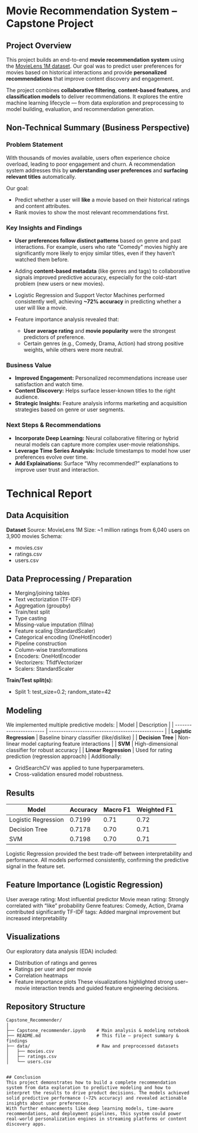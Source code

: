 # Movie Recommendation System – Capstone Project

## Project Overview

This project builds an end-to-end **movie recommendation system** using the [MovieLens 1M dataset](https://grouplens.org/datasets/movielens/1m/). Our goal was to predict user preferences for movies based on historical interactions and provide **personalized recommendations** that improve content discovery and engagement.

The project combines **collaborative filtering**, **content-based features**, and **classification models** to deliver recommendations. It explores the entire machine learning lifecycle — from data exploration and preprocessing to model building, evaluation, and recommendation generation.


## Non-Technical Summary (Business Perspective)

### Problem Statement

With thousands of movies available, users often experience choice overload, leading to poor engagement and churn. A recommendation system addresses this by **understanding user preferences** and **surfacing relevant titles** automatically.

Our goal:

* Predict whether a user will **like** a movie based on their historical ratings and content attributes.
* Rank movies to show the most relevant recommendations first.


### Key Insights and Findings

* **User preferences follow distinct patterns** based on genre and past interactions. For example, users who rate "Comedy" movies highly are significantly more likely to enjoy similar titles, even if they haven’t watched them before.
* Adding **content-based metadata** (like genres and tags) to collaborative signals improved predictive accuracy, especially for the cold-start problem (new users or new movies).
* Logistic Regression and Support Vector Machines performed consistently well, achieving **~72% accuracy** in predicting whether a user will like a movie.
* Feature importance analysis revealed that:

  * **User average rating** and **movie popularity** were the strongest predictors of preference.
  * Certain genres (e.g., Comedy, Drama, Action) had strong positive weights, while others were more neutral.


### Business Value

* **Improved Engagement:** Personalized recommendations increase user satisfaction and watch time.
* **Content Discovery:** Helps surface lesser-known titles to the right audience.
* **Strategic Insights:** Feature analysis informs marketing and acquisition strategies based on genre or user segments.


### Next Steps & Recommendations

* **Incorporate Deep Learning:** Neural collaborative filtering or hybrid neural models can capture more complex user-movie relationships.
* **Leverage Time Series Analysis:** Include timestamps to model how user preferences evolve over time.
* **Add Explainations:** Surface “Why recommended?” explanations to improve user trust and interaction.


# Technical Report

## Data Acquisition

**Dataset**
Source: MovieLens 1M
Size: ~1 million ratings from 6,040 users on 3,900 movies
Schema:
- movies.csv
- ratings.csv
- users.csv


## Data Preprocessing / Preparation
- Merging/joining tables
- Text vectorization (TF-IDF)
- Aggregation (groupby)
- Train/test split
- Type casting
- Missing-value imputation (fillna)
- Feature scaling (StandardScaler)
- Categorical encoding (OneHotEncoder)
- Pipeline construction
- Column-wise transformations
- Encoders: OneHotEncoder
- Vectorizers: TfidfVectorizer
- Scalers: StandardScaler

**Train/Test split(s):**
- Split 1: test_size=0.2; random_state=42

## Modeling
We implemented multiple predictive models:
| Model                   | Description                                      |
| ----------------------- | ------------------------------------------------ |
| **Logistic Regression** | Baseline binary classifier (like/dislike)        |
| **Decision Tree**       | Non-linear model capturing feature interactions  |
| **SVM**                 | High-dimensional classifier for robust accuracy  |
| **Linear Regression**   | Used for rating prediction (regression approach) |
Additionally:
- GridSearchCV was applied to tune hyperparameters.
- Cross-validation ensured model robustness.

## Results
| Model               | Accuracy | Macro F1 | Weighted F1 |
| ------------------- | -------- | -------- | ----------- |
| Logistic Regression | 0.7199   | 0.71     | 0.72        |
| Decision Tree       | 0.7178   | 0.70     | 0.71        |
| SVM                 | 0.7198   | 0.70     | 0.71        |

Logistic Regression provided the best trade-off between interpretability and performance.
All models performed consistently, confirming the predictive signal in the feature set.

## Feature Importance (Logistic Regression)
User average rating: Most influential predictor
Movie mean rating: Strongly correlated with “like” probability
Genre features: Comedy, Action, Drama contributed significantly
TF-IDF tags: Added marginal improvement but increased interpretability

## Visualizations
Our exploratory data analysis (EDA) included:
- Distribution of ratings and genres
- Ratings per user and per movie
- Correlation heatmaps
- Feature importance plots
These visualizations highlighted strong user–movie interaction trends and guided feature engineering decisions.

## Repository Structure
```plaintext
Capstone_Recommender/
│
├── Capstone_recommender.ipynb    # Main analysis & modeling notebook
├── README.md                     # This file – project summary & findings
├── data/                         # Raw and preprocessed datasets
│   ├── movies.csv
│   ├── ratings.csv
│   └── users.csv


## Conclusion
This project demonstrates how to build a complete recommendation system from data exploration to predictive modeling and how to interpret the results to drive product decisions. The models achieved solid predictive performance (~72% accuracy) and revealed actionable insights about user preferences.
With further enhancements like deep learning models, time-aware recommendations, and deployment pipelines, this system could power real-world personalization engines in streaming platforms or content discovery apps.